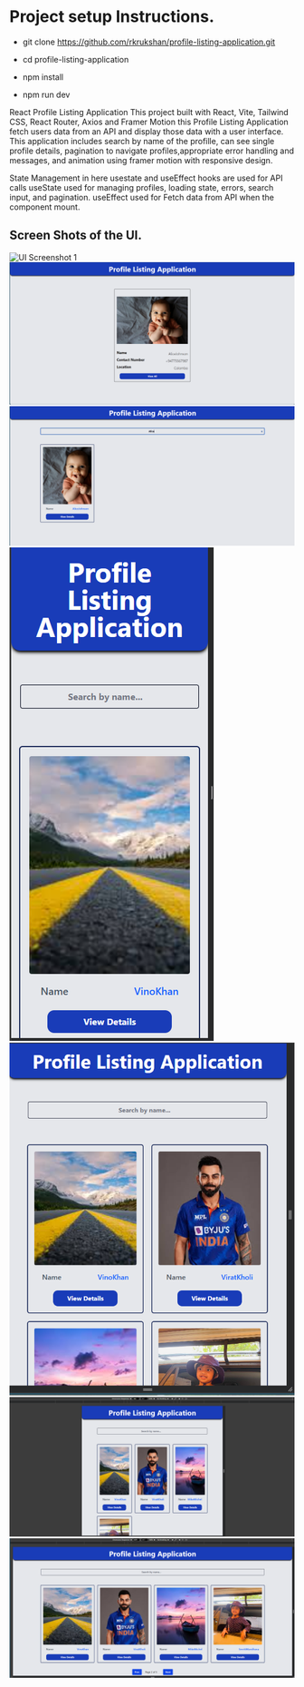 # Project setup Instructions.

- git clone https://github.com/rkrukshan/profile-listing-application.git

- cd profile-listing-application

- npm install

- npm run dev

React Profile Listing Application This project built with React, Vite, Tailwind CSS, React Router, Axios and Framer Motion this Profile Listing Application fetch users data from an API and display those data with a user interface. This application includes search by name of the profille, can see single profile details, pagination to navigate profiles,appropriate error handling and messages, and animation using framer motion with responsive design.

State Management in here usestate and useEffect hooks are used for API calls useState used for managing profiles, loading state, errors, search input, and pagination. useEffect used for Fetch data from API when the component mount.



## Screen Shots of the UI.


![UI Screenshot 1](src/ssets/1.png)
![UI Screenshot 2](src/assets/2.png)
![UI Screenshot 3](src/assets/3.png)
![UI Screenshot 4](src/assets/4.png)
![UI Screenshot 5](src/assets/5.png)
![UI Screenshot 6](src/assets/6.png)
![UI Screenshot 7](src/assets/7.png)
